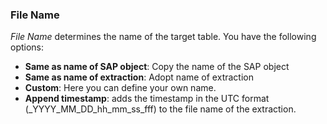 
### File Name

*File Name* determines the name of the target table. You have the following options:
- **Same as name of SAP object**: Copy the name of the SAP object
- **Same as name of extraction**: Adopt name of extraction
- **Custom**: Here you can define your own name.  
- **Append timestamp**: adds the timestamp in the UTC format (_YYYY_MM_DD_hh_mm_ss_fff) to the file name of the extraction.
